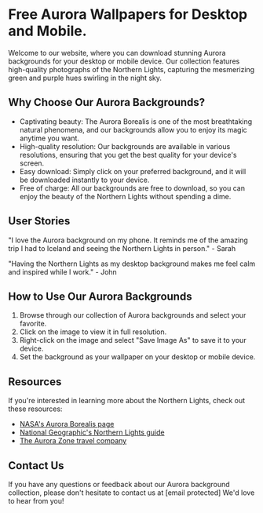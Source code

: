 <!--font:Montserrat-->

# Free Aurora Wallpapers for Desktop and Mobile.

Welcome to our website, where you can download stunning Aurora backgrounds for your desktop or mobile device. Our collection features high-quality photographs of the Northern Lights, capturing the mesmerizing green and purple hues swirling in the night sky.

## Why Choose Our Aurora Backgrounds?

- Captivating beauty: The Aurora Borealis is one of the most breathtaking natural phenomena, and our backgrounds allow you to enjoy its magic anytime you want.
- High-quality resolution: Our backgrounds are available in various resolutions, ensuring that you get the best quality for your device's screen.
- Easy download: Simply click on your preferred background, and it will be downloaded instantly to your device.
- Free of charge: All our backgrounds are free to download, so you can enjoy the beauty of the Northern Lights without spending a dime.

## User Stories

"I love the Aurora background on my phone. It reminds me of the amazing trip I had to Iceland and seeing the Northern Lights in person." - Sarah

"Having the Northern Lights as my desktop background makes me feel calm and inspired while I work." - John

## How to Use Our Aurora Backgrounds

1. Browse through our collection of Aurora backgrounds and select your favorite.
2. Click on the image to view it in full resolution.
3. Right-click on the image and select "Save Image As" to save it to your device.
4. Set the background as your wallpaper on your desktop or mobile device.

## Resources

If you're interested in learning more about the Northern Lights, check out these resources:

- [NASA's Aurora Borealis page](#)
- [National Geographic's Northern Lights guide](#)
- [The Aurora Zone travel company](#)

## Contact Us

If you have any questions or feedback about our Aurora background collection, please don't hesitate to contact us at [email protected] We'd love to hear from you!

<!--

Write me content for website with wallpaper which alt text is:

"A photograph of the Northern Lights, with the green and purple hues swirling in the night sky."

The name/title of the page should not be 1:1 copy of the alt text but rather a real content of the website which is using this wallpaper.

- Use markdown format 
- Start with heading
- Heading should be short and concise
- The content should look like a real website 
- The website should not be about the wallpaper, wallpaper is just a related background
- Heading should be contain work "wallpaper" or "background"
- Include real sections like references, contact, user stories, etc. use things relevant to the page purpose.
- Feel free to use structure like headings, bullets, numbering, blockquotes, paragraphs, horizontal lines, etc.
- You can use formatting like bold or _italic_
- You can include UTF-8 emojis
- Links should be only #hash anchors (and you can refer to the document itself)
- Do not include images


---


# Aurora Wallpaper: Bring the Magic of Northern Lights to Your Screen

Welcome to our website, where you can find the most stunning Aurora wallpaper for your desktop or mobile device. Our collection features high-quality photographs of the Northern Lights, capturing the mesmerizing green and purple hues swirling in the night sky.

## Why Choose Our Aurora Wallpaper?

- Unique and captivating: The Aurora Borealis is one of the most breathtaking natural phenomena, and our wallpapers allow you to enjoy its beauty anytime you want.
- High resolution: Our wallpapers are available in various resolutions, ensuring that you get the best quality for your device's screen.
- Easy to download: Simply click on your preferred wallpaper, and it will be downloaded instantly to your device.
- Free of charge: All our wallpapers are free to download, so you can enjoy the magic of the Northern Lights without spending a dime.

## User Stories

"I love the Aurora wallpaper on my phone. It's so beautiful and calming to look at, especially when I'm stressed." - Sarah

"I've always wanted to see the Northern Lights in person, but until then, having them as my wallpaper is the next best thing." - John

## How to Use Our Aurora Wallpaper

1. Browse through our collection of Aurora wallpapers and select your favorite.
2. Click on the image to view it in full resolution.
3. Right-click on the image and select "Save Image As" to save it to your device.
4. Set the wallpaper as your background on your desktop or mobile device.

## References

If you're interested in learning more about the Northern Lights, check out these resources:

- [NASA's Aurora Borealis page](#)
- [National Geographic's Northern Lights guide](#)
- [The Aurora Zone travel company](#)

## Contact Us

If you have any questions or feedback about our Aurora wallpaper collection, please don't hesitate to contact us at [email protected] We'd love to hear from you!


---


Heading should not include word "wallpaper". The website should not be about the wallpaper itself, wallpaper is just a related background, rewrite whole content.


---


# Discover the Magic of the Northern Lights: Free Aurora Desktop and Mobile Backgrounds

Welcome to our website, where you can download stunning Aurora backgrounds for your desktop or mobile device. Our collection features high-quality photographs of the Northern Lights, capturing the mesmerizing green and purple hues swirling in the night sky.

## Why Choose Our Aurora Backgrounds?

- Unique and captivating: The Aurora Borealis is one of the most breathtaking natural phenomena, and our backgrounds allow you to enjoy its beauty anytime you want.
- High resolution: Our backgrounds are available in various resolutions, ensuring that you get the best quality for your device's screen.
- Easy to download: Simply click on your preferred background, and it will be downloaded instantly to your device.
- Free of charge: All our backgrounds are free to download, so you can enjoy the magic of the Northern Lights without spending a dime.

## User Stories

"I love the Aurora background on my phone. It reminds me of my trip to Iceland and seeing the Northern Lights in person." - Sarah

"Having the Northern Lights as my desktop background makes me feel calm and inspired while I work." - John

## How to Use Our Aurora Backgrounds

1. Browse through our collection of Aurora backgrounds and select your favorite.
2. Click on the image to view it in full resolution.
3. Right-click on the image and select "Save Image As" to save it to your device.
4. Set the background as your wallpaper on your desktop or mobile device.

## References

If you're interested in learning more about the Northern Lights, check out these resources:

- [NASA's Aurora Borealis page](#)
- [National Geographic's Northern Lights guide](#)
- [The Aurora Zone travel company](#)

## Contact Us

If you have any questions or feedback about our Aurora background collection, please don't hesitate to contact us at [email protected] We'd love to hear from you!


---


Heading is too long, rewrite whole content.


---


# Aurora Backgrounds: Bring the Magic of the Northern Lights to Your Screen

Welcome to our website, where you can download stunning Aurora backgrounds for your desktop or mobile device. Our collection features high-quality photographs of the Northern Lights, capturing the mesmerizing green and purple hues swirling in the night sky.

## Why Choose Our Aurora Backgrounds?

- Captivating beauty: The Aurora Borealis is one of the most breathtaking natural phenomena, and our backgrounds allow you to enjoy its magic anytime you want.
- High-quality resolution: Our backgrounds are available in various resolutions, ensuring that you get the best quality for your device's screen.
- Easy download: Simply click on your preferred background, and it will be downloaded instantly to your device.
- Free of charge: All our backgrounds are free to download, so you can enjoy the beauty of the Northern Lights without spending a dime.

## User Stories

"I love the Aurora background on my phone. It reminds me of the amazing trip I had to Iceland and seeing the Northern Lights in person." - Sarah

"Having the Northern Lights as my desktop background makes me feel calm and inspired while I work." - John

## How to Use Our Aurora Backgrounds

1. Browse through our collection of Aurora backgrounds and select your favorite.
2. Click on the image to view it in full resolution.
3. Right-click on the image and select "Save Image As" to save it to your device.
4. Set the background as your wallpaper on your desktop or mobile device.

## Resources

If you're interested in learning more about the Northern Lights, check out these resources:

- [NASA's Aurora Borealis page](#)
- [National Geographic's Northern Lights guide](#)
- [The Aurora Zone travel company](#)

## Contact Us

If you have any questions or feedback about our Aurora background collection, please don't hesitate to contact us at [email protected] We'd love to hear from you!


---


Heading is too long, rewrite whole content.


---


# Aurora Backgrounds: Free High-Quality Desktop and Mobile Wallpapers

Welcome to our website, where you can download stunning Aurora backgrounds for your desktop or mobile device. Our collection features high-quality photographs of the Northern Lights, capturing the mesmerizing green and purple hues swirling in the night sky.

## Why Choose Our Aurora Backgrounds?

- Captivating beauty: The Aurora Borealis is one of the most breathtaking natural phenomena, and our backgrounds allow you to enjoy its magic anytime you want.
- High-quality resolution: Our backgrounds are available in various resolutions, ensuring that you get the best quality for your device's screen.
- Easy download: Simply click on your preferred background, and it will be downloaded instantly to your device.
- Free of charge: All our backgrounds are free to download, so you can enjoy the beauty of the Northern Lights without spending a dime.

## User Stories

"I love the Aurora background on my phone. It reminds me of the amazing trip I had to Iceland and seeing the Northern Lights in person." - Sarah

"Having the Northern Lights as my desktop background makes me feel calm and inspired while I work." - John

## How to Use Our Aurora Backgrounds

1. Browse through our collection of Aurora backgrounds and select your favorite.
2. Click on the image to view it in full resolution.
3. Right-click on the image and select "Save Image As" to save it to your device.
4. Set the background as your wallpaper on your desktop or mobile device.

## Resources

If you're interested in learning more about the Northern Lights, check out these resources:

- [NASA's Aurora Borealis page](#)
- [National Geographic's Northern Lights guide](#)
- [The Aurora Zone travel company](#)

## Contact Us

If you have any questions or feedback about our Aurora background collection, please don't hesitate to contact us at [email protected] We'd love to hear from you!


---


Write me a Google font which is best fitting for the website.

Pick from the list:
- Playfair Display
- Dancing Script
- IBM Plex Sans
- Orbitron
- Lobster
- Great Vibes
- Alegreya
- Poppins
- Montserrat
- Futura
- Exo 2
- Roboto
- Inter
- Open Sans
- Barlow Condensed
- Raleway
- Lato


Write just the font name nothing else.


---


Montserrat

-->

